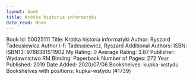 ```yaml
---
layout: book
title: Krótka historia informatyki
date_read: None
---
```


Book Id: 50025111
Title: Krótka historia informatyki
Author: Ryszard Tadeusiewicz
Author l-f: Tadeusiewicz, Ryszard
Additional Authors: 
ISBN: 
ISBN13: 9788381511902
My Rating: 0
Average Rating: 3.87
Publisher: Wydawnictwo RM
Binding: Paperback
Number of Pages: 272
Year Published: 2019
Date Added: 2020/07/06
Bookshelves: kupka-wstydu
Bookshelves with positions: kupka-wstydu (#1739)

